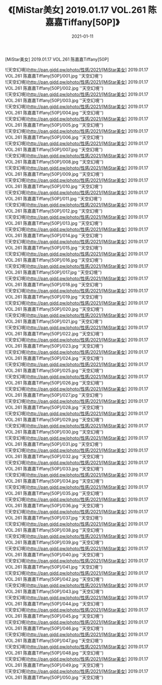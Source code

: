 ﻿---
layout: post
title:  《[MiStar美女] 2019.01.17 VOL.261 陈嘉嘉Tiffany[50P]》
date:   2021-01-11
img: http://pan.gjdd.pw/photo/性感/2021/[MiStar美女] 2019.01.17 VOL.261 陈嘉嘉Tiffany[50P]/000.jpg
categories: [美女, 性感, 泳衣]
---

[MiStar美女] 2019.01.17 VOL.261 陈嘉嘉Tiffany[50P]



![天空幻境](http://pan.gjdd.pw/photo/性感/2021/[MiStar美女] 2019.01.17 VOL.261 陈嘉嘉Tiffany[50P]/001.jpg ''天空幻境'') <br>
![天空幻境](http://pan.gjdd.pw/photo/性感/2021/[MiStar美女] 2019.01.17 VOL.261 陈嘉嘉Tiffany[50P]/002.jpg ''天空幻境'') <br>
![天空幻境](http://pan.gjdd.pw/photo/性感/2021/[MiStar美女] 2019.01.17 VOL.261 陈嘉嘉Tiffany[50P]/003.jpg ''天空幻境'') <br>
![天空幻境](http://pan.gjdd.pw/photo/性感/2021/[MiStar美女] 2019.01.17 VOL.261 陈嘉嘉Tiffany[50P]/004.jpg ''天空幻境'') <br>
![天空幻境](http://pan.gjdd.pw/photo/性感/2021/[MiStar美女] 2019.01.17 VOL.261 陈嘉嘉Tiffany[50P]/005.jpg ''天空幻境'') <br>
![天空幻境](http://pan.gjdd.pw/photo/性感/2021/[MiStar美女] 2019.01.17 VOL.261 陈嘉嘉Tiffany[50P]/006.jpg ''天空幻境'') <br>
![天空幻境](http://pan.gjdd.pw/photo/性感/2021/[MiStar美女] 2019.01.17 VOL.261 陈嘉嘉Tiffany[50P]/007.jpg ''天空幻境'') <br>
![天空幻境](http://pan.gjdd.pw/photo/性感/2021/[MiStar美女] 2019.01.17 VOL.261 陈嘉嘉Tiffany[50P]/008.jpg ''天空幻境'') <br>
![天空幻境](http://pan.gjdd.pw/photo/性感/2021/[MiStar美女] 2019.01.17 VOL.261 陈嘉嘉Tiffany[50P]/009.jpg ''天空幻境'') <br>
![天空幻境](http://pan.gjdd.pw/photo/性感/2021/[MiStar美女] 2019.01.17 VOL.261 陈嘉嘉Tiffany[50P]/010.jpg ''天空幻境'') <br>
![天空幻境](http://pan.gjdd.pw/photo/性感/2021/[MiStar美女] 2019.01.17 VOL.261 陈嘉嘉Tiffany[50P]/011.jpg ''天空幻境'') <br>
![天空幻境](http://pan.gjdd.pw/photo/性感/2021/[MiStar美女] 2019.01.17 VOL.261 陈嘉嘉Tiffany[50P]/012.jpg ''天空幻境'') <br>
![天空幻境](http://pan.gjdd.pw/photo/性感/2021/[MiStar美女] 2019.01.17 VOL.261 陈嘉嘉Tiffany[50P]/013.jpg ''天空幻境'') <br>
![天空幻境](http://pan.gjdd.pw/photo/性感/2021/[MiStar美女] 2019.01.17 VOL.261 陈嘉嘉Tiffany[50P]/014.jpg ''天空幻境'') <br>
![天空幻境](http://pan.gjdd.pw/photo/性感/2021/[MiStar美女] 2019.01.17 VOL.261 陈嘉嘉Tiffany[50P]/015.jpg ''天空幻境'') <br>
![天空幻境](http://pan.gjdd.pw/photo/性感/2021/[MiStar美女] 2019.01.17 VOL.261 陈嘉嘉Tiffany[50P]/016.jpg ''天空幻境'') <br>
![天空幻境](http://pan.gjdd.pw/photo/性感/2021/[MiStar美女] 2019.01.17 VOL.261 陈嘉嘉Tiffany[50P]/017.jpg ''天空幻境'') <br>
![天空幻境](http://pan.gjdd.pw/photo/性感/2021/[MiStar美女] 2019.01.17 VOL.261 陈嘉嘉Tiffany[50P]/018.jpg ''天空幻境'') <br>
![天空幻境](http://pan.gjdd.pw/photo/性感/2021/[MiStar美女] 2019.01.17 VOL.261 陈嘉嘉Tiffany[50P]/019.jpg ''天空幻境'') <br>
![天空幻境](http://pan.gjdd.pw/photo/性感/2021/[MiStar美女] 2019.01.17 VOL.261 陈嘉嘉Tiffany[50P]/020.jpg ''天空幻境'') <br>
![天空幻境](http://pan.gjdd.pw/photo/性感/2021/[MiStar美女] 2019.01.17 VOL.261 陈嘉嘉Tiffany[50P]/021.jpg ''天空幻境'') <br>
![天空幻境](http://pan.gjdd.pw/photo/性感/2021/[MiStar美女] 2019.01.17 VOL.261 陈嘉嘉Tiffany[50P]/022.jpg ''天空幻境'') <br>
![天空幻境](http://pan.gjdd.pw/photo/性感/2021/[MiStar美女] 2019.01.17 VOL.261 陈嘉嘉Tiffany[50P]/023.jpg ''天空幻境'') <br>
![天空幻境](http://pan.gjdd.pw/photo/性感/2021/[MiStar美女] 2019.01.17 VOL.261 陈嘉嘉Tiffany[50P]/024.jpg ''天空幻境'') <br>
![天空幻境](http://pan.gjdd.pw/photo/性感/2021/[MiStar美女] 2019.01.17 VOL.261 陈嘉嘉Tiffany[50P]/025.jpg ''天空幻境'') <br>
![天空幻境](http://pan.gjdd.pw/photo/性感/2021/[MiStar美女] 2019.01.17 VOL.261 陈嘉嘉Tiffany[50P]/026.jpg ''天空幻境'') <br>
![天空幻境](http://pan.gjdd.pw/photo/性感/2021/[MiStar美女] 2019.01.17 VOL.261 陈嘉嘉Tiffany[50P]/027.jpg ''天空幻境'') <br>
![天空幻境](http://pan.gjdd.pw/photo/性感/2021/[MiStar美女] 2019.01.17 VOL.261 陈嘉嘉Tiffany[50P]/028.jpg ''天空幻境'') <br>
![天空幻境](http://pan.gjdd.pw/photo/性感/2021/[MiStar美女] 2019.01.17 VOL.261 陈嘉嘉Tiffany[50P]/029.jpg ''天空幻境'') <br>
![天空幻境](http://pan.gjdd.pw/photo/性感/2021/[MiStar美女] 2019.01.17 VOL.261 陈嘉嘉Tiffany[50P]/030.jpg ''天空幻境'') <br>
![天空幻境](http://pan.gjdd.pw/photo/性感/2021/[MiStar美女] 2019.01.17 VOL.261 陈嘉嘉Tiffany[50P]/031.jpg ''天空幻境'') <br>
![天空幻境](http://pan.gjdd.pw/photo/性感/2021/[MiStar美女] 2019.01.17 VOL.261 陈嘉嘉Tiffany[50P]/032.jpg ''天空幻境'') <br>
![天空幻境](http://pan.gjdd.pw/photo/性感/2021/[MiStar美女] 2019.01.17 VOL.261 陈嘉嘉Tiffany[50P]/033.jpg ''天空幻境'') <br>
![天空幻境](http://pan.gjdd.pw/photo/性感/2021/[MiStar美女] 2019.01.17 VOL.261 陈嘉嘉Tiffany[50P]/034.jpg ''天空幻境'') <br>
![天空幻境](http://pan.gjdd.pw/photo/性感/2021/[MiStar美女] 2019.01.17 VOL.261 陈嘉嘉Tiffany[50P]/035.jpg ''天空幻境'') <br>
![天空幻境](http://pan.gjdd.pw/photo/性感/2021/[MiStar美女] 2019.01.17 VOL.261 陈嘉嘉Tiffany[50P]/036.jpg ''天空幻境'') <br>
![天空幻境](http://pan.gjdd.pw/photo/性感/2021/[MiStar美女] 2019.01.17 VOL.261 陈嘉嘉Tiffany[50P]/037.jpg ''天空幻境'') <br>
![天空幻境](http://pan.gjdd.pw/photo/性感/2021/[MiStar美女] 2019.01.17 VOL.261 陈嘉嘉Tiffany[50P]/038.jpg ''天空幻境'') <br>
![天空幻境](http://pan.gjdd.pw/photo/性感/2021/[MiStar美女] 2019.01.17 VOL.261 陈嘉嘉Tiffany[50P]/039.jpg ''天空幻境'') <br>
![天空幻境](http://pan.gjdd.pw/photo/性感/2021/[MiStar美女] 2019.01.17 VOL.261 陈嘉嘉Tiffany[50P]/040.jpg ''天空幻境'') <br>
![天空幻境](http://pan.gjdd.pw/photo/性感/2021/[MiStar美女] 2019.01.17 VOL.261 陈嘉嘉Tiffany[50P]/041.jpg ''天空幻境'') <br>
![天空幻境](http://pan.gjdd.pw/photo/性感/2021/[MiStar美女] 2019.01.17 VOL.261 陈嘉嘉Tiffany[50P]/042.jpg ''天空幻境'') <br>
![天空幻境](http://pan.gjdd.pw/photo/性感/2021/[MiStar美女] 2019.01.17 VOL.261 陈嘉嘉Tiffany[50P]/043.jpg ''天空幻境'') <br>
![天空幻境](http://pan.gjdd.pw/photo/性感/2021/[MiStar美女] 2019.01.17 VOL.261 陈嘉嘉Tiffany[50P]/044.jpg ''天空幻境'') <br>
![天空幻境](http://pan.gjdd.pw/photo/性感/2021/[MiStar美女] 2019.01.17 VOL.261 陈嘉嘉Tiffany[50P]/045.jpg ''天空幻境'') <br>
![天空幻境](http://pan.gjdd.pw/photo/性感/2021/[MiStar美女] 2019.01.17 VOL.261 陈嘉嘉Tiffany[50P]/046.jpg ''天空幻境'') <br>
![天空幻境](http://pan.gjdd.pw/photo/性感/2021/[MiStar美女] 2019.01.17 VOL.261 陈嘉嘉Tiffany[50P]/047.jpg ''天空幻境'') <br>
![天空幻境](http://pan.gjdd.pw/photo/性感/2021/[MiStar美女] 2019.01.17 VOL.261 陈嘉嘉Tiffany[50P]/048.jpg ''天空幻境'') <br>
![天空幻境](http://pan.gjdd.pw/photo/性感/2021/[MiStar美女] 2019.01.17 VOL.261 陈嘉嘉Tiffany[50P]/049.jpg ''天空幻境'') <br>
![天空幻境](http://pan.gjdd.pw/photo/性感/2021/[MiStar美女] 2019.01.17 VOL.261 陈嘉嘉Tiffany[50P]/050.jpg ''天空幻境'') <br>